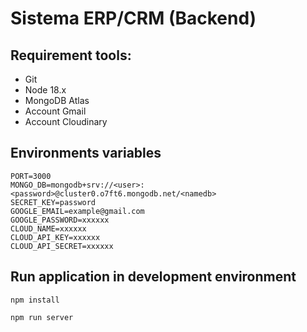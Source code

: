 # Sistema ERP/CRM (Backend)

## Requirement tools:

- Git
- Node 18.x
- MongoDB Atlas
- Account Gmail
- Account Cloudinary

## Environments variables

```
PORT=3000
MONGO_DB=mongodb+srv://<user>:<password>@cluster0.o7ft6.mongodb.net/<namedb>
SECRET_KEY=password
GOOGLE_EMAIL=example@gmail.com
GOOGLE_PASSWORD=xxxxxx
CLOUD_NAME=xxxxxx
CLOUD_API_KEY=xxxxxx
CLOUD_API_SECRET=xxxxxx
```

## Run application in development environment

```
npm install
```

```
npm run server
```
